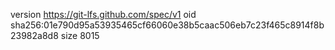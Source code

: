version https://git-lfs.github.com/spec/v1
oid sha256:01e790d95a53935465cf66060e38b5caac506eb7c23f465c8914f8b23982a8d8
size 8015

